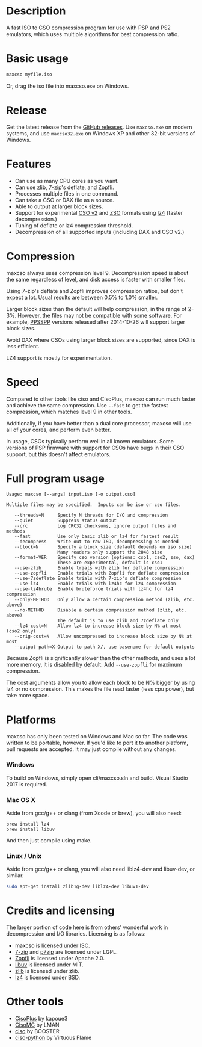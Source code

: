 Description
===========

A fast ISO to CSO compression program for use with PSP and PS2 emulators, which uses multiple
algorithms for best compression ratio.


Basic usage
===========

```sh
maxcso myfile.iso
```

Or, drag the iso file into maxcso.exe on Windows.


Release
===========

Get the latest release from the [GitHub releases][].  Use `maxcso.exe` on modern systems, and use
`maxcso32.exe` on Windows XP and other 32-bit versions of Windows.


Features
===========

  * Can use as many CPU cores as you want.
  * Can use [zlib][], [7-zip][]'s deflate, and [Zopfli][].
  * Processes multiple files in one command.
  * Can take a CSO or DAX file as a source.
  * Able to output at larger block sizes.
  * Support for experimental [CSO v2][] and [ZSO][] formats using [lz4][] (faster decompression.)
  * Tuning of deflate or lz4 compression threshold.
  * Decompression of all supported inputs (including DAX and CSO v2.)


Compression
===========

maxcso always uses compression level 9.  Decompression speed is about the same regardless of
level, and disk access is faster with smaller files.

Using 7-zip's deflate and Zopfli improves compression ratios, but don't expect a lot.  Usual
results are between 0.5% to 1.0% smaller.

Larger block sizes than the default will help compression, in the range of 2-3%.  However, the
files may not be compatible with some software.  For example, [PPSSPP][] versions released
after 2014-10-26 will support larger block sizes.

Avoid DAX where CSOs using larger block sizes are supported, since DAX is less efficient.

LZ4 support is mostly for experimentation.


Speed
===========

Compared to other tools like ciso and CisoPlus, maxcso can run much faster and achieve the same
compression.  Use `--fast` to get the fastest compression, which matches level 9 in other tools.

Additionally, if you have better than a dual core processor, maxcso will use all of your cores,
and perform even better.

In usage, CSOs typically perform well in all known emulators.  Some versions of PSP firmware with
support for CSOs have bugs in their CSO support, but this doesn't affect emulators.


Full program usage
===========

```
Usage: maxcso [--args] input.iso [-o output.cso]

Multiple files may be specified.  Inputs can be iso or cso files.

   --threads=N     Specify N threads for I/O and compression
   --quiet         Suppress status output
   --crc           Log CRC32 checksums, ignore output files and methods
   --fast          Use only basic zlib or lz4 for fastest result
   --decompress    Write out to raw ISO, decompressing as needed
   --block=N       Specify a block size (default depends on iso size)
                   Many readers only support the 2048 size
   --format=VER    Specify cso version (options: cso1, cso2, zso, dax)
                   These are experimental, default is cso1
   --use-zlib      Enable trials with zlib for deflate compression
   --use-zopfli    Enable trials with Zopfli for deflate compression
   --use-7zdeflate Enable trials with 7-zip's deflate compression
   --use-lz4       Enable trials with lz4hc for lz4 compression
   --use-lz4brute  Enable bruteforce trials with lz4hc for lz4 compression
   --only-METHOD   Only allow a certain compression method (zlib, etc. above)
   --no-METHOD     Disable a certain compression method (zlib, etc. above)
                   The default is to use zlib and 7zdeflate only
   --lz4-cost=N    Allow lz4 to increase block size by N% at most (cso2 only)
   --orig-cost=N   Allow uncompressed to increase block size by N% at most
   --output-path=X Output to path X/, use basename for default outputs
```

Because Zopfli is significantly slower than the other methods, and uses a lot more memory, it
is disabled by default.  Add `--use-zopfli` for maximum compression.

The cost arguments allow you to allow each block to be N% bigger by using lz4 or no
compression.  This makes the file read faster (less cpu power), but take more space.


Platforms
===========

maxcso has only been tested on Windows and Mac so far.  The code was written to be portable, however.
If you'd like to port it to another platform, pull requests are accepted.  It may just compile
without any changes.

### Windows

To build on Windows, simply open cli/maxcso.sln and build.  Visual Studio 2017 is required.

### Mac OS X

Aside from gcc/g++ or clang (from Xcode or brew), you will also need:

    brew install lz4
    brew install libuv

And then just compile using make.

### Linux / Unix

Aside from gcc/g++ or clang, you will also need liblz4-dev and libuv-dev, or similar.

```sh
sudo apt-get install zlib1g-dev liblz4-dev libuv1-dev
```

Credits and licensing
===========

The larger portion of code here is from others' wonderful work in decompression and I/O
libraries.  Licensing is as follows:

 * maxcso is licensed under ISC.
 * [7-zip][] and [p7zip][] are licensed under LGPL.
 * [Zopfli][] is licensed under Apache 2.0.
 * [libuv][] is licensed under MIT.
 * [zlib][] is licensed under zlib.
 * [lz4][] is licensed under BSD.


Other tools
===========

 * [CisoPlus][] by kapoue3
 * [CisoMC][] by LMAN
 * [ciso][] by BOOSTER
 * [ciso-python][] by Virtuous Flame


[zlib]: https://github.com/madler/zlib
[7-zip]: http://7-zip.org/
[p7zip]: http://p7zip.sourceforge.net/
[Zopfli]: http://code.google.com/p/zopfli/
[PPSSPP]: https://github.com/hrydgard/ppsspp
[libuv]: https://github.com/joyent/libuv
[CisoPlus]: http://cisoplus.pspgen.com/
[CisoMC]: http://wololo.net/talk/viewtopic.php?f=20&t=32659
[ciso]: http://sourceforge.net/projects/ciso/
[ciso-python]: http://virtuousflame.blog.163.com/blog/static/177177172201111833413485/
[lz4]: https://code.google.com/p/lz4/
[CSO v2]: README_CSO.md
[ZSO]: README_ZSO.md
[GitHub releases]: https://github.com/unknownbrackets/maxcso/releases
